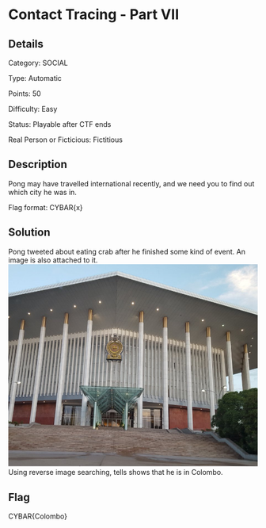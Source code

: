 # Contact Tracing - Part VII

## Details

Category: SOCIAL

Type: Automatic

Points: 50

Difficulty: Easy

Status: Playable after CTF ends

Real Person or Ficticious: Fictitious

## Description 
Pong may have travelled international recently, and we need you to find out which city he was in.

Flag format: CYBAR{x}

## Solution 

Pong tweeted about eating crab after he finished some kind of event. An image is also attached to it.  
![event](https://github.com/mashmllo/ctf-writeups/blob/master/CYBAR%20OSINT/Social/Contact%20Tracing%20-%20Part%20VII/contact%20tracing%207.jpg)
Using reverse image searching, tells shows that he is in Colombo.


## Flag 
CYBAR{Colombo}
